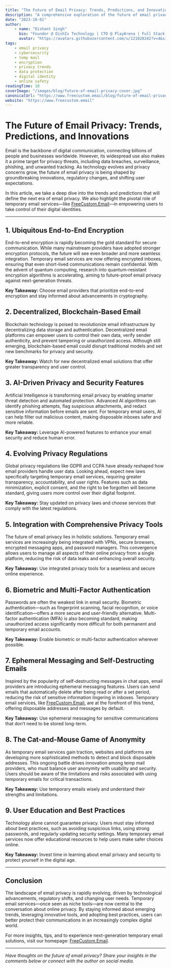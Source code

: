 ```yaml
---
title: "The Future of Email Privacy: Trends, Predictions, and Innovations"
description: "A comprehensive exploration of the future of email privacy, covering emerging technologies, regulatory changes, the evolving role of temporary email services, and actionable tips for users."
date: "2023-10-01"
author:
    - name: "Dishant Singh"
      bio: "Founder @ DishIs Technology | CTO @ PlayArena | Full Stack & Python Developer | ML/ DL Developer | Problem Solver | Math & Science Teacher"
      avatar: "https://avatars.githubusercontent.com/u/121028242?v=4&size=64"
tags:
    - email privacy
    - cybersecurity
    - temp mail
    - encryption
    - privacy trends
    - data protection
    - digital identity
    - online safety
readingTime: 10
coverImage: "/images/blog/future-of-email-privacy-cover.jpg"
canonicalUrl: "https://www.freecustom.email/blog/future-of-email-privacy"
website: "https://www.freecustom.email"
---
```


# The Future of Email Privacy: Trends, Predictions, and Innovations

Email is the backbone of digital communication, connecting billions of people and businesses worldwide. However, its widespread use also makes it a prime target for privacy threats, including data breaches, surveillance, phishing, and unwanted tracking. As technology evolves and privacy concerns grow, the future of email privacy is being shaped by groundbreaking innovations, regulatory changes, and shifting user expectations.

In this article, we take a deep dive into the trends and predictions that will define the next era of email privacy. We also highlight the pivotal role of temporary email services—like [FreeCustom.Email](https://www.freecustom.email)—in empowering users to take control of their digital identities.

---

## 1. Ubiquitous End-to-End Encryption

End-to-end encryption is rapidly becoming the gold standard for secure communication. While many mainstream providers have adopted stronger encryption protocols, the future will see even broader and more seamless integration. Temporary email services are now offering encrypted inboxes, ensuring that even short-lived communications remain confidential. With the advent of quantum computing, research into quantum-resistant encryption algorithms is accelerating, aiming to future-proof email privacy against next-generation threats.

**Key Takeaway:** Choose email providers that prioritize end-to-end encryption and stay informed about advancements in cryptography.

## 2. Decentralized, Blockchain-Based Email

Blockchain technology is poised to revolutionize email infrastructure by decentralizing data storage and authentication. Decentralized email platforms can empower users to control their own data, verify sender authenticity, and prevent tampering or unauthorized access. Although still emerging, blockchain-based email could disrupt traditional models and set new benchmarks for privacy and security.

**Key Takeaway:** Watch for new decentralized email solutions that offer greater transparency and user control.

## 3. AI-Driven Privacy and Security Features

Artificial Intelligence is transforming email privacy by enabling smarter threat detection and automated protection. Advanced AI algorithms can identify phishing attempts, flag suspicious attachments, and redact sensitive information before emails are sent. For temporary email users, AI can help filter out malicious content, making disposable inboxes safer and more reliable.

**Key Takeaway:** Leverage AI-powered features to enhance your email security and reduce human error.

## 4. Evolving Privacy Regulations

Global privacy regulations like GDPR and CCPA have already reshaped how email providers handle user data. Looking ahead, expect new laws specifically targeting temporary email services, requiring greater transparency, accountability, and user rights. Features such as data minimization, explicit consent, and the right to be forgotten will become standard, giving users more control over their digital footprint.

**Key Takeaway:** Stay updated on privacy laws and choose services that comply with the latest regulations.

## 5. Integration with Comprehensive Privacy Tools

The future of email privacy lies in holistic solutions. Temporary email services are increasingly being integrated with VPNs, secure browsers, encrypted messaging apps, and password managers. This convergence allows users to manage all aspects of their online privacy from a single platform, reducing the risk of data leaks and enhancing overall security.

**Key Takeaway:** Use integrated privacy tools for a seamless and secure online experience.

## 6. Biometric and Multi-Factor Authentication

Passwords are often the weakest link in email security. Biometric authentication—such as fingerprint scanning, facial recognition, or voice identification—offers a more secure and user-friendly alternative. Multi-factor authentication (MFA) is also becoming standard, making unauthorized access significantly more difficult for both permanent and temporary email accounts.

**Key Takeaway:** Enable biometric or multi-factor authentication wherever possible.

## 7. Ephemeral Messaging and Self-Destructing Emails

Inspired by the popularity of self-destructing messages in chat apps, email providers are introducing ephemeral messaging features. Users can send emails that automatically delete after being read or after a set period, reducing the risk of sensitive information lingering in inboxes. Temporary email services, like [FreeCustom.Email](https://www.freecustom.email), are at the forefront of this trend, offering disposable addresses and messages by default.

**Key Takeaway:** Use ephemeral messaging for sensitive communications that don’t need to be stored long-term.

## 8. The Cat-and-Mouse Game of Anonymity

As temporary email services gain traction, websites and platforms are developing more sophisticated methods to detect and block disposable addresses. This ongoing battle drives innovation among temp mail providers, who must balance user anonymity with usability and security. Users should be aware of the limitations and risks associated with using temporary emails for critical transactions.

**Key Takeaway:** Use temporary emails wisely and understand their strengths and limitations.

## 9. User Education and Best Practices

Technology alone cannot guarantee privacy. Users must stay informed about best practices, such as avoiding suspicious links, using strong passwords, and regularly updating security settings. Many temporary email services now offer educational resources to help users make safer choices online.

**Key Takeaway:** Invest time in learning about email privacy and security to protect yourself in the digital age.

---

## Conclusion

The landscape of email privacy is rapidly evolving, driven by technological advancements, regulatory shifts, and changing user needs. Temporary email services—once seen as niche tools—are now central to the conversation about online privacy. By staying informed about emerging trends, leveraging innovative tools, and adopting best practices, users can better protect their communications in an increasingly complex digital world.

For more insights, tips, and to experience next-generation temporary email solutions, visit our homepage: [FreeCustom.Email](https://www.freecustom.email).

---

*Have thoughts on the future of email privacy? Share your insights in the comments below or connect with the author on social media.*


